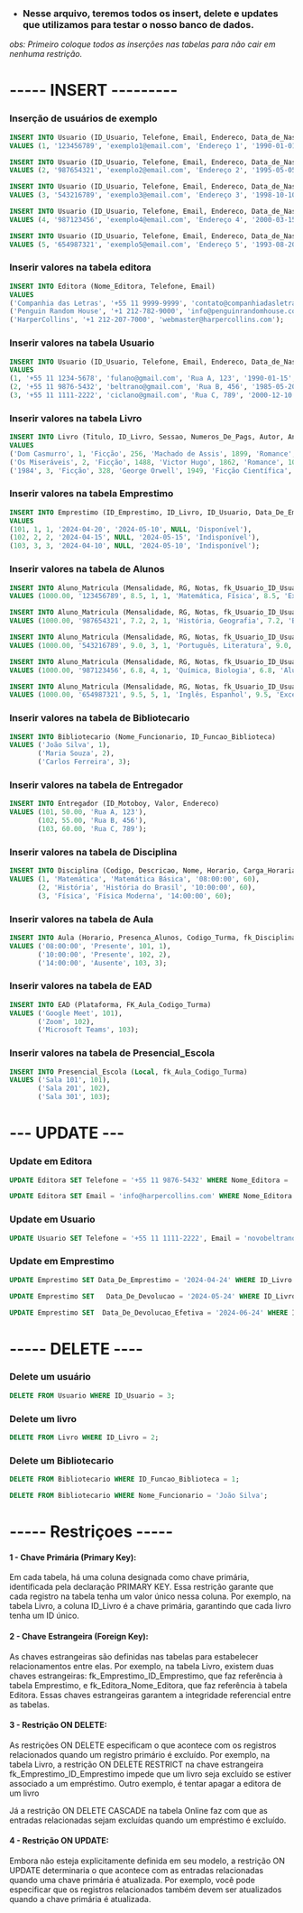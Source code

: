 * ### Nesse arquivo, teremos todos os insert, delete e updates que utilizamos para testar o nosso banco de dados.

*obs: Primeiro coloque todos as inserções nas tabelas para não cair em
nenhuma restrição.*

# ----- INSERT ---------


### Inserção de usuários de exemplo
```sql
INSERT INTO Usuario (ID_Usuario, Telefone, Email, Endereco, Data_de_Nascimento, CPF, Nome, Idade)
VALUES (1, '123456789', 'exemplo1@email.com', 'Endereço 1', '1990-01-01', '12345678900', 'Usuário 1', 30);

INSERT INTO Usuario (ID_Usuario, Telefone, Email, Endereco, Data_de_Nascimento, CPF, Nome, Idade)
VALUES (2, '987654321', 'exemplo2@email.com', 'Endereço 2', '1995-05-05', '98765432100', 'Usuário 2', 25);

INSERT INTO Usuario (ID_Usuario, Telefone, Email, Endereco, Data_de_Nascimento, CPF, Nome, Idade)
VALUES (3, '543216789', 'exemplo3@email.com', 'Endereço 3', '1998-10-10', '54321678900', 'Usuário 3', 22);

INSERT INTO Usuario (ID_Usuario, Telefone, Email, Endereco, Data_de_Nascimento, CPF, Nome, Idade)
VALUES (4, '987123456', 'exemplo4@email.com', 'Endereço 4', '2000-03-15', '98712345600', 'Usuário 4', 21);

INSERT INTO Usuario (ID_Usuario, Telefone, Email, Endereco, Data_de_Nascimento, CPF, Nome, Idade)
VALUES (5, '654987321', 'exemplo5@email.com', 'Endereço 5', '1993-08-20', '65498732100', 'Usuário 5', 28);
```


### Inserir valores na tabela editora
```sql
INSERT INTO Editora (Nome_Editora, Telefone, Email)
VALUES
('Companhia das Letras', '+55 11 9999-9999', 'contato@companhiadasletras.com.br'),
('Penguin Random House', '+1 212-782-9000', 'info@penguinrandomhouse.com'),
('HarperCollins', '+1 212-207-7000', 'webmaster@harpercollins.com');
```

### Inserir valores na tabela Usuario
```sql
INSERT INTO Usuario (ID_Usuario, Telefone, Email, Endereco, Data_de_Nascimento, CPF, Nome, Idade)
VALUES
(1, '+55 11 1234-5678', 'fulano@gmail.com', 'Rua A, 123', '1990-01-15', '123.456.789-00', 'Fulano de Tal', 34),
(2, '+55 11 9876-5432', 'beltrano@gmail.com', 'Rua B, 456', '1985-05-20', '987.654.321-00', 'Beltrano da Silva', 39),
(3, '+55 11 1111-2222', 'ciclano@gmail.com', 'Rua C, 789', '2000-12-10', '111.222.333-00', 'Ciclano Pereira', 24);
```

### Inserir valores na tabela Livro
```sql
INSERT INTO Livro (Titulo, ID_Livro, Sessao, Numeros_De_Pags, Autor, Ano, Genero, Numero, fk_Emprestimo_ID_Emprestimo, fk_Editora_Nome_Editora)
VALUES
('Dom Casmurro', 1, 'Ficção', 256, 'Machado de Assis', 1899, 'Romance', 101, NULL, 'Companhia das Letras'),
('Os Miseráveis', 2, 'Ficção', 1488, 'Victor Hugo', 1862, 'Romance', 102, NULL, 'Penguin Random House'),
('1984', 3, 'Ficção', 328, 'George Orwell', 1949, 'Ficção Científica', 103, NULL, 'HarperCollins');
```

### Inserir valores na tabela Emprestimo
```sql
INSERT INTO Emprestimo (ID_Emprestimo, ID_Livro, ID_Usuario, Data_De_Emprestimo, Data_De_Devolucao_Efetiva, Data_De_Devolucao, Disponibilidade)
VALUES
(101, 1, 1, '2024-04-20', '2024-05-10', NULL, 'Disponível'),
(102, 2, 2, '2024-04-15', NULL, '2024-05-15', 'Indisponível'),
(103, 3, 3, '2024-04-10', NULL, '2024-05-10', 'Indisponível');
```


### Inserir valores na tabela de Alunos
```sql
INSERT INTO Aluno_Matricula (Mensalidade, RG, Notas, fk_Usuario_ID_Usuario, Numero, Materias_Matriculadas, Coeficiente_Rendimento, Historico_Escolar)
VALUES (1000.00, '123456789', 8.5, 1, 1, 'Matemática, Física', 8.5, 'Excelente aluno');

INSERT INTO Aluno_Matricula (Mensalidade, RG, Notas, fk_Usuario_ID_Usuario, Numero, Materias_Matriculadas, Coeficiente_Rendimento, Historico_Escolar)
VALUES (1000.00, '987654321', 7.2, 2, 1, 'História, Geografia', 7.2, 'Bom aluno');

INSERT INTO Aluno_Matricula (Mensalidade, RG, Notas, fk_Usuario_ID_Usuario, Numero, Materias_Matriculadas, Coeficiente_Rendimento, Historico_Escolar)
VALUES (1000.00, '543216789', 9.0, 3, 1, 'Português, Literatura', 9.0, 'Ótimo aluno');

INSERT INTO Aluno_Matricula (Mensalidade, RG, Notas, fk_Usuario_ID_Usuario, Numero, Materias_Matriculadas, Coeficiente_Rendimento, Historico_Escolar)
VALUES (1000.00, '987123456', 6.8, 4, 1, 'Química, Biologia', 6.8, 'Aluno mediano');

INSERT INTO Aluno_Matricula (Mensalidade, RG, Notas, fk_Usuario_ID_Usuario, Numero, Materias_Matriculadas, Coeficiente_Rendimento, Historico_Escolar)
VALUES (1000.00, '654987321', 9.5, 5, 1, 'Inglês, Espanhol', 9.5, 'Excelente aluno');
```


### Inserir valores na tabela de Bibliotecario
```sql
INSERT INTO Bibliotecario (Nome_Funcionario, ID_Funcao_Biblioteca)
VALUES ('João Silva', 1),
       ('Maria Souza', 2),
       ('Carlos Ferreira', 3);
```

### Inserir valores na tabela de Entregador
```sql
INSERT INTO Entregador (ID_Motoboy, Valor, Endereco)
VALUES (101, 50.00, 'Rua A, 123'),
       (102, 55.00, 'Rua B, 456'),
       (103, 60.00, 'Rua C, 789');
```

### Inserir valores na tabela de Disciplina
```sql
INSERT INTO Disciplina (Codigo, Descricao, Nome, Horario, Carga_Horaria)
VALUES (1, 'Matemática', 'Matemática Básica', '08:00:00', 60),
       (2, 'História', 'História do Brasil', '10:00:00', 60),
       (3, 'Física', 'Física Moderna', '14:00:00', 60);
```

### Inserir valores na tabela de Aula
```sql
INSERT INTO Aula (Horario, Presenca_Alunos, Codigo_Turma, fk_Disciplina_Codigo)
VALUES ('08:00:00', 'Presente', 101, 1),
       ('10:00:00', 'Presente', 102, 2),
       ('14:00:00', 'Ausente', 103, 3);
```

### Inserir valores na tabela de EAD
```sql
INSERT INTO EAD (Plataforma, FK_Aula_Codigo_Turma)
VALUES ('Google Meet', 101),
       ('Zoom', 102),
       ('Microsoft Teams', 103);
```

### Inserir valores na tabela de Presencial_Escola
```sql
INSERT INTO Presencial_Escola (Local, fk_Aula_Codigo_Turma)
VALUES ('Sala 101', 101),
       ('Sala 201', 102),
       ('Sala 301', 103);
```

# --- UPDATE ---

### Update em Editora
```sql
UPDATE Editora SET Telefone = '+55 11 9876-5432' WHERE Nome_Editora = 'Companhia das Letras';

UPDATE Editora SET Email = 'info@harpercollins.com' WHERE Nome_Editora = 'HarperCollins';
```
### Update em Usuario
```sql
UPDATE Usuario SET Telefone = '+55 11 1111-2222', Email = 'novobeltrano@gmail.com' WHERE ID_Usuario = 2;
```
### Update em Emprestimo
```sql
UPDATE Emprestimo SET Data_De_Emprestimo = '2024-04-24' WHERE ID_Livro = 2;

UPDATE Emprestimo SET   Data_De_Devolucao = '2024-05-24' WHERE ID_Livro = 2;

UPDATE Emprestimo SET  Data_De_Devolucao_Efetiva = '2024-06-24' WHERE ID_Livro = 2;
```

# ----- DELETE ----

### Delete um usuário
```sql
DELETE FROM Usuario WHERE ID_Usuario = 3;
```
### Delete um livro
```sql
DELETE FROM Livro WHERE ID_Livro = 2;
```

### Delete um Bibliotecario
```sql
DELETE FROM Bibliotecario WHERE ID_Funcao_Biblioteca = 1;

DELETE FROM Bibliotecario WHERE Nome_Funcionario = 'João Silva';
```


# ----- Restriçoes -----

#### 1 - Chave Primária (Primary Key):
Em cada tabela, há uma coluna designada como chave primária, identificada pela declaração PRIMARY KEY. Essa restrição garante que cada registro na tabela tenha um valor único nessa coluna. Por exemplo, na tabela Livro, a coluna ID_Livro é a chave primária, garantindo que cada livro tenha um ID único.

#### 2 - Chave Estrangeira (Foreign Key):

As chaves estrangeiras são definidas nas tabelas para estabelecer relacionamentos entre elas. Por exemplo, na tabela Livro, existem duas chaves estrangeiras: fk_Emprestimo_ID_Emprestimo, que faz referência à tabela Emprestimo, e fk_Editora_Nome_Editora, que faz referência à tabela Editora. Essas chaves estrangeiras garantem a integridade referencial entre as tabelas.

#### 3 - Restrição ON DELETE:

As restrições ON DELETE especificam o que acontece com os registros relacionados quando um registro primário é excluído. Por exemplo, na tabela Livro, a restrição ON DELETE RESTRICT na chave estrangeira fk_Emprestimo_ID_Emprestimo impede que um livro seja excluído se estiver associado a um empréstimo. Outro exemplo, é tentar apagar a editora de um livro

Já a restrição ON DELETE CASCADE na tabela Online faz com que as entradas relacionadas sejam excluídas quando um empréstimo é excluído.

#### 4 - Restrição ON UPDATE:
Embora não esteja explicitamente definida em seu modelo, a restrição ON UPDATE determinaria o que acontece com as entradas relacionadas quando uma chave primária é atualizada. Por exemplo, você pode especificar que os registros relacionados também devem ser atualizados quando a chave primária é atualizada.

